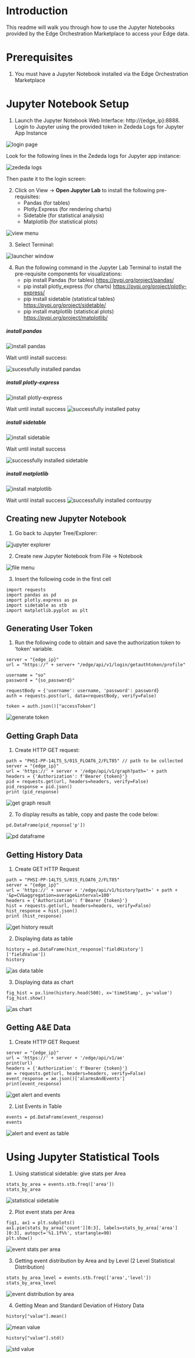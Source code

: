 # Introduction

This readme will walk you through how to use the Jupyter Notebooks provided by the Edge Orchestration Marketplace to access your Edge data.

# Prerequisites

1. You must have a Jupyter Notebook installed via the Edge Orchestration Marketplace

# Jupyter Notebook Setup
1.	Launch the Jupyter Notebook Web Interface: http://{edge_ip}:8888. Login to Jupyter using the provided token in Zededa Logs for Jupyter App Instance

![login page](./login-page.png)

Look for the following lines in the Zededa logs for Jupyter app instance:

![zededa logs](./zededa-logs.png)

Then paste it to the login screen:

2.	Click on View -> **Open Jupyter Lab** to install the following pre-requisites:
    * Pandas (for tables)
    * Plotly.Express (for rendering charts)
    * Sidetable (for statistical analysis)
    * Matplotlib (for statistical plots)

![view menu](./view-menu.png)

3.	Select Terminal:

![launcher window](./launcher-window.png)

4.	Run the following command in the Jupyter Lab Terminal to install the pre-requisite components for visualizations:
    * pip install Pandas (for tables) https://pypi.org/project/pandas/ 
    * pip install plotly_express (for charts) https://pypi.org/project/plotly-express/ 
    * pip install sidetable (statistical tables) https://pypi.org/project/sidetable/ 
    * pip install matplotlib (statistical plots) https://pypi.org/project/matplotlib/

##### install pandas
![install pandas](./install-pandas.png)

Wait until install success:

![sucessfully installed pandas](./sucessfully-installed-pandas.png)

##### install plotly-express
![install plotly-express](./install-plotly-express.png)

Wait until install success
![successfully installed patsy](./successfully-installed-patsy.png)

##### install sidetable
![install sidetable](./install-sidetable.png)

Wait until install success

![successfully installed sidetable](./successfully-installed-sidetable.png)

##### install matplotlib
![install matplotlib](./install-matplotlib.png)

Wait until install success
![successfully installed contourpy](./successfully-installed-contourpy.png)

## Creating new Jupyter Notebook

1. Go back to Jupyter Tree/Explorer:

![jupyter explorer](./jupyter-explorer.png)

2. Create new Jupyter Notebook from File ->  Notebook

![file menu](./file-menu.png)

3.	Insert the following code in the first cell

```console
import requests
import pandas as pd
import plotly.express as px
import sidetable as stb
import matplotlib.pyplot as plt
```

## Generating  User Token

1. Run the following code to obtain and save the authorization token to ‘token’ variable.

```console
server = "{edge_ip}"
url = "https://" + server+ "/edge/api/v1/login/getauthtoken/profile"

username = "so"
password = "{so_password}"

requestBody = {'username': username, 'password': password}
auth = requests.post(url, data=requestBody, verify=False)

token = auth.json()["accessToken"]
```
![generate token](./generate-token.png)

## Getting Graph Data

1. Create HTTP GET request:

```console
path = "PHSI-PP-14LTS_S/01S_FLOAT6_2/FLT85" // path to be collected
server = "{edge_ip}"
url = 'https://' + server + '/edge/api/v1/graph?path=' + path
headers = {'Authorization': f'Bearer {token}'}
pid = requests.get(url, headers=headers, verify=False) 
pid_response = pid.json()
print (pid_response)
```

![get graph result](./get-graph-result.png)

2. To display results as table, copy and paste the code below:
```console
pd.DataFrame(pid_reponse['p'])
```

![pd dataframe](./pd-dataframe.png)

## Getting History Data

1.	Create GET HTTP Request

```console
path = "PHSI-PP-14LTS_S/01S_FLOAT6_2/FLT85" 
server = "{edge_ip}"
url = 'https://' + server + '/edge/api/v1/history?path=' + path + '&p=CV&aggregation=average&interval=100'
headers = {'Authorization': f'Bearer {token}'}
hist = requests.get(url, headers=headers, verify=False) 
hist_response = hist.json()
print (hist_response)
```

![get history result](./get-history-result.png)

2.	Displaying data as table

```console
history = pd.DataFrame(hist_response['fieldHistory']
['fieldValue']) 
history
```

![as data table](./as-data-table.png)

3.	Displaying data as chart
```console
fig_hist = px.line(history.head(500), x='timeStamp', y='value') 
fig_hist.show()
```
![as chart](./as-chart.png)


## Getting A&E Data

1.	Create HTTP GET Request
```console
server = "{edge_ip}"
url = 'https://' + server + '/edge/api/v1/ae'
print(url)
headers = {'Authorization': f'Bearer {token}'}
ae = requests.get(url, headers=headers, verify=False) 
event_response = ae.json()['alarmsAndEvents']
print(event_response)
```

![get alert and events](./get-alert-and-events.png)

2.	List Events in Table

```console
events = pd.DataFrame(event_response)
events
```

![alert and event as table](./alert-and-event-as-table.png)

# Using Jupyter Statistical Tools

1.	Using statistical sidetable: give stats per Area

```console
stats_by_area = events.stb.freq(['area']) 
stats_by_area
```

![statistical sidetable](./statistical-sidetable.png)

2.	Plot event stats per Area
```console
fig1, ax1 = plt.subplots() 
ax1.pie(stats_by_area['count'][0:3], labels=stats_by_area['area']
[0:3], autopct='%1.1f%%', startangle=90) 
plt.show()
```

![event stats per area](./event-stats-per-area.png)

3.	Getting event distribution by Area and by Level (2 Level Statistical Distribution)
```console
stats_by_area_level = events.stb.freq(['area','level']) 
stats_by_area_level
```

![event distribution by area](./event-distribution-by-area.png)

4.	Getting Mean and Standard Deviation of History Data

```console
history["value"].mean()
```

![mean value](./mean-value.png)

```console
history["value"].std()
```

![std value](./std-value.png)

